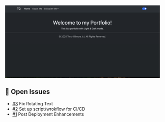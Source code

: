 ![Portfolio Thumbnail](https://github.com/tgilly93/React_Portfolio/blob/main/images/React_Portfolio_thumb.png?raw=true)

## 🚀 Open Issues


<!-- ISSUES-START -->
- [#3](https://github.com/tgilly93/React_Portfolio/issues/3) Fix Rotating Text
- [#2](https://github.com/tgilly93/React_Portfolio/issues/2) Set up script/wrokflow for CI/CD
- [#1](https://github.com/tgilly93/React_Portfolio/issues/1) Post Deployment Enhancements
<!-- ISSUES-END --> 

